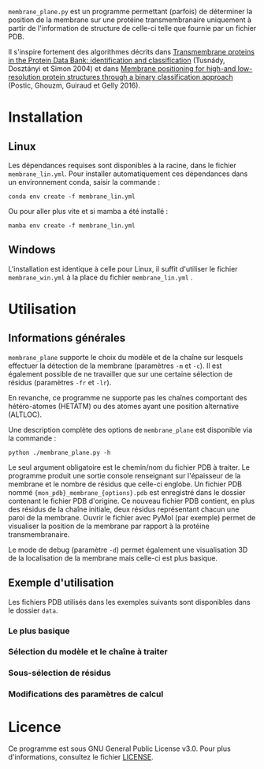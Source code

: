 `membrane_plane.py` est un programme permettant (parfois) de déterminer la position de la membrane sur une protéine transmembranaire uniquement à partir de l'information de structure de celle-ci telle que fournie par un fichier PDB.

Il s'inspire fortement des algorithmes décrits dans [Transmembrane proteins in the Protein Data
Bank: identification and classification](https://doi.org/10.1093/bioinformatics/bth340) (Tusnády, Dosztányi et Simon 2004) et dans [Membrane positioning for high-and low-resolution protein structures through a binary classification approach](https://doi.org/10.1093/protein/gzv063) (Postic, Ghouzm, Guiraud et Gelly 2016).

# Installation

## Linux

Les dépendances requises sont disponibles à la racine, dans le fichier  `membrane_lin.yml`. Pour installer automatiquement ces dépendances dans un environnement conda, saisir la commande :

```conda env create -f membrane_lin.yml```

Ou pour aller plus vite et si mamba a été installé :

```mamba env create -f membrane_lin.yml```

## Windows

L'installation est identique à celle pour Linux, il suffit d'utiliser le fichier `membrane_win.yml` à la place du fichier  `membrane_lin.yml` .

# Utilisation

## Informations générales

`membrane_plane` supporte le choix du modèle et de la chaîne sur lesquels effectuer la détection de la membrane (paramètres `-m` et `-c`). Il est également possible de ne travailler que sur une certaine sélection de résidus (paramètres `-fr` et `-lr`).

En revanche, ce programme ne supporte pas les chaînes comportant des hétéro-atomes (HETATM) ou des atomes ayant une position alternative (ALTLOC).

Une description complète des options de `membrane_plane` est disponible via la commande :

```python ./membrane_plane.py -h```

Le seul argument obligatoire est le chemin/nom du fichier PDB à traiter. Le programme produit une sortie console renseignant sur l'épaisseur de la membrane et le nombre de résidus que celle-ci englobe. Un fichier PDB nommé `{mon_pdb}_membrane_{options}.pdb` est enregistré dans le dossier contenant le fichier PDB d'origine. Ce nouveau fichier PDB contient, en plus des résidus de la chaîne initiale, deux résidus représentant chacun une paroi de la membrane. Ouvrir le fichier avec PyMol (par exemple) permet de visualiser la position de la membrane par rapport à la protéine transmembranaire.

Le mode de debug (paramètre `-d`) permet également une visualisation 3D de la localisation de la membrane mais celle-ci est plus basique.

## Exemple d'utilisation

Les fichiers PDB utilisés dans les exemples suivants sont disponibles dans le dossier `data`.

### Le plus basique

### Sélection du modèle et le chaîne à traiter

### Sous-sélection de résidus

### Modifications des paramètres de calcul

# Licence

Ce programme est sous GNU General Public License v3.0. Pour plus d'informations, consultez le fichier [LICENSE](LICENSE.txt).

